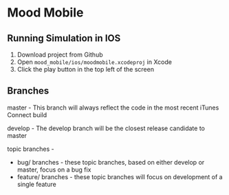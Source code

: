 # Mood Mobile
## Running Simulation in IOS
1. Download project from Github
2. Open `mood_mobile/ios/moodmobile.xcodeproj` in Xcode
3. Click the play button in the top left of the screen

## Branches
master - This branch will always reflect the code in the most recent iTunes Connect build

develop - The develop branch will be the closest release candidate to master

topic branches -
- bug/ branches - these topic branches, based on either develop or master, focus on a bug fix
- feature/ branches - these topic branches will focus on development of a single feature
